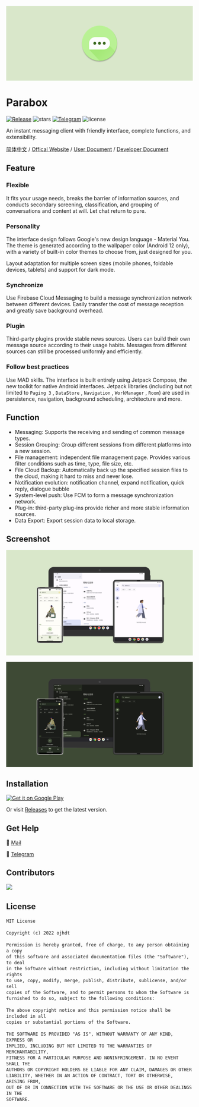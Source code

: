 ![Header](./docs/banner.png)
# Parabox

[![Release](https://img.shields.io/github/v/release/Parabox-App/Parabox)](https://github.com/Parabox-App/Parabox/releases)
![stars](https://img.shields.io/github/stars/Parabox-App/Parabox)
[![Telegram](https://img.shields.io/badge/Join-Telegram-red)](https://t.me/parabox_support)
![license](https://img.shields.io/github/license/Parabox-App/Parabox)

An instant messaging client with friendly interface, complete functions, and extensibility.

[简体中文](./README.zh_cn.md) / [Offical Website](https://parabox.ojhdt.dev/) / [User Document](https://docs.parabox.ojhdt.dev) / [Developer Document](https://docs.parabox.ojhdt.dev/developer/)

## Feature

### Flexible
It fits your usage needs, breaks the barrier of information sources, and conducts secondary screening, classification, and grouping of conversations and content at will. Let chat return to pure.
### Personality
The interface design follows Google's new design language - Material You. The theme is generated according to the wallpaper color (Android 12 only), with a variety of built-in color themes to choose from, just designed for you.

Layout adaptation for multiple screen sizes (mobile phones, foldable devices, tablets) and support for dark mode.
### Synchronize
Use Firebase Cloud Messaging to build a message synchronization network between different devices. Easily transfer the cost of message reception and greatly save background overhead.
### Plugin
Third-party plugins provide stable news sources. Users can build their own message source according to their usage habits. Messages from different sources can still be processed uniformly and efficiently.
### Follow best practices
Use MAD skills. The interface is built entirely using Jetpack Compose, the new toolkit for native Android interfaces. Jetpack libraries (including but not limited to `Paging 3` , `DataStore` , `Navigation` , `WorkManager` , `Room`) are used in persistence, navigation, background scheduling, architecture and more.

## Function

- Messaging: Supports the receiving and sending of common message types.
- Session Grouping: Group different sessions from different platforms into a new session.
- File management: independent file management page. Provides various filter conditions such as time, type, file size, etc.
- File Cloud Backup: Automatically back up the specified session files to the cloud, making it hard to miss and never lose.
- Notification evolution: notification channel, expand notification, quick reply, dialogue bubble
- System-level push: Use FCM to form a message synchronization network.
- Plug-in: third-party plug-ins provide richer and more stable information sources.
- Data Export: Export session data to local storage.

## Screenshot

![light](./docs/light.png)

![dark](./docs/dark.png)

## Installation

<a href='https://play.google.com/store/apps/details?id=com.ojhdtapp.parabox&pcampaignid=pcampaignidMKT-Other-global-all-co-prtnr-py-PartBadge-Mar2515-1'><img alt='Get it on Google Play' src='https://play.google.com/intl/en/badges/static/images/badges/en_badge_web_generic.png' width='250'/></a>

Or visit [Releases](https://github.com/Parabox-App/Parabox/releases) to get the latest version.

## Get Help

📧 [Mail](mailto:parabox@ojhdt.dev) 

💬 [Telegram](https://t.me/parabox_support)

## Contributors

[![](https://contrib.rocks/image?repo=Parabox-App/Parabox)](https://github.com/Parabox-App/Parabox/graphs/contributors)
## License
```
MIT License

Copyright (c) 2022 ojhdt

Permission is hereby granted, free of charge, to any person obtaining a copy
of this software and associated documentation files (the "Software"), to deal
in the Software without restriction, including without limitation the rights
to use, copy, modify, merge, publish, distribute, sublicense, and/or sell
copies of the Software, and to permit persons to whom the Software is
furnished to do so, subject to the following conditions:

The above copyright notice and this permission notice shall be included in all
copies or substantial portions of the Software.

THE SOFTWARE IS PROVIDED "AS IS", WITHOUT WARRANTY OF ANY KIND, EXPRESS OR
IMPLIED, INCLUDING BUT NOT LIMITED TO THE WARRANTIES OF MERCHANTABILITY,
FITNESS FOR A PARTICULAR PURPOSE AND NONINFRINGEMENT. IN NO EVENT SHALL THE
AUTHORS OR COPYRIGHT HOLDERS BE LIABLE FOR ANY CLAIM, DAMAGES OR OTHER
LIABILITY, WHETHER IN AN ACTION OF CONTRACT, TORT OR OTHERWISE, ARISING FROM,
OUT OF OR IN CONNECTION WITH THE SOFTWARE OR THE USE OR OTHER DEALINGS IN THE
SOFTWARE.
```